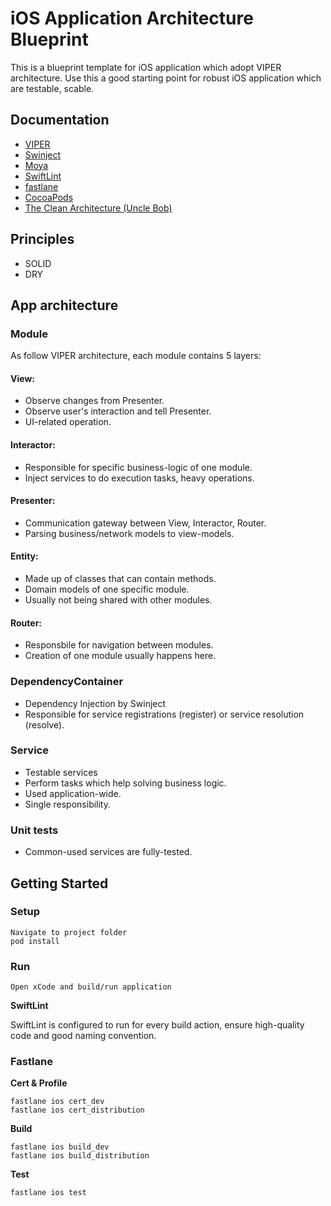 # iOS Application Architecture Blueprint

This is a blueprint template for iOS application which adopt VIPER architecture.
Use this a good starting point for robust iOS application which are testable, scable.

## Documentation

- [VIPER](https://www.raywenderlich.com/8440907-getting-started-with-the-viper-architecture-pattern)
- [Swinject](https://github.com/Swinject/Swinject)
- [Moya](https://github.com/Moya/Moya)
- [SwiftLint](https://github.com/realm/SwiftLint)
- [fastlane](https://fastlane.tools/)
- [CocoaPods](https://cocoapods.org/)
- [The Clean Architecture (Uncle Bob)](https://blog.cleancoder.com/uncle-bob/2012/08/13/the-clean-architecture.html)

## Principles

- SOLID
- DRY

## App architecture

### Module

As follow VIPER architecture, each module contains 5 layers:

#### View: 
- Observe changes from Presenter.
- Observe user's interaction and tell Presenter.
- UI-related operation.
#### Interactor:
- Responsible for specific business-logic of one module.
- Inject services to do execution tasks, heavy operations.
#### Presenter:
- Communication gateway between View, Interactor, Router.
- Parsing business/network models to view-models.
#### Entity:
- Made up of classes that can contain methods.
- Domain models of one specific module. 
- Usually not being shared with other modules.
#### Router:
- Responsbile for navigation between modules.
- Creation of one module usually happens here.

### DependencyContainer
- Dependency Injection by Swinject
- Responsible for service registrations (register) or service resolution (resolve).

### Service
- Testable services
- Perform tasks which help solving business logic.
- Used application-wide.
- Single responsibility.

### Unit tests
- Common-used services are fully-tested.

## Getting Started

### Setup

```
Navigate to project folder
pod install
```

### Run

```
Open xCode and build/run application
```

**SwiftLint**

SwiftLint is configured to run for every build action, ensure high-quality code and good naming convention.

### Fastlane


**Cert & Profile**

```
fastlane ios cert_dev
fastlane ios cert_distribution
```

**Build**

```
fastlane ios build_dev
fastlane ios build_distribution
```

**Test**

```
fastlane ios test
```
